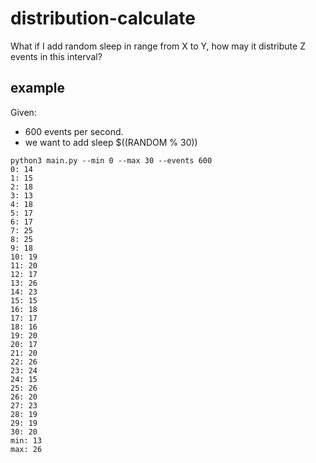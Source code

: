 # distribution-calculate
What if I add random sleep in range from X to Y, how may it distribute Z events in this interval?

## example

Given:

- 600 events per second.
- we want to add sleep $((RANDOM % 30))

``` shell
python3 main.py --min 0 --max 30 --events 600
0: 14
1: 15
2: 18
3: 13
4: 18
5: 17
6: 17
7: 25
8: 25
9: 18
10: 19
11: 20
12: 17
13: 26
14: 23
15: 15
16: 18
17: 17
18: 16
19: 20
20: 17
21: 20
22: 26
23: 24
24: 15
25: 26
26: 20
27: 23
28: 19
29: 19
30: 20
min: 13
max: 26
```
